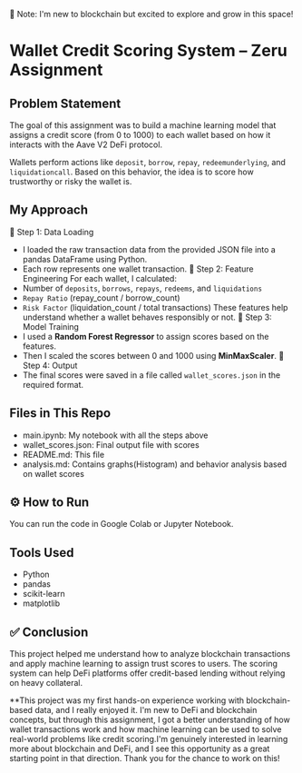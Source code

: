  🚀 Note: I'm new to blockchain but excited to explore and grow in this space!

# Wallet Credit Scoring System – Zeru Assignment

## Problem Statement
The goal of this assignment was to build a machine learning model that assigns a credit score (from 0 to 1000) to each wallet based on how it interacts with the Aave V2 DeFi protocol.

Wallets perform actions like `deposit`, `borrow`, `repay`, `redeemunderlying`, and `liquidationcall`. Based on this behavior, the idea is to score how trustworthy or risky the wallet is.

## My Approach
🔹 Step 1: Data Loading
- I loaded the raw transaction data from the provided JSON file into a pandas DataFrame using Python.
- Each row represents one wallet transaction.
🔹 Step 2: Feature Engineering
For each wallet, I calculated:
- Number of `deposits`, `borrows`, `repays`, `redeems`, and `liquidations`
- `Repay Ratio` (repay_count / borrow_count)
- `Risk Factor` (liquidation_count / total transactions)
These features help understand whether a wallet behaves responsibly or not.
🔹 Step 3: Model Training
- I used a **Random Forest Regressor** to assign scores based on the features.
- Then I scaled the scores between 0 and 1000 using **MinMaxScaler**.
🔹 Step 4: Output
- The final scores were saved in a file called `wallet_scores.json` in the required format.

## Files in This Repo

- main.ipynb: My notebook with all the steps above
- wallet_scores.json: Final output file with scores
- README.md: This file
- analysis.md: Contains graphs(Histogram) and behavior analysis based on wallet scores

## ⚙️ How to Run

You can run the code in Google Colab or Jupyter Notebook.

## Tools Used
- Python
- pandas
- scikit-learn
- matplotlib

## ✅ Conclusion

This project helped me understand how to analyze blockchain transactions and apply machine learning to assign trust scores to users. The scoring system can help DeFi platforms offer credit-based lending without relying on heavy collateral.

**This project was my first hands-on experience working with blockchain-based data, and I really enjoyed it. I'm new to DeFi and blockchain concepts, but through this assignment, I got a better understanding of how wallet transactions work and how machine learning can be used to solve real-world problems like credit scoring.I'm genuinely interested in learning more about blockchain and DeFi, and I see this opportunity as a great starting point in that direction. Thank you for the chance to work on this!
